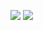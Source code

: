 ![](https://raw.githubusercontent.com/knewest/github-stats/master/generated/overview.svg#gh-dark-mode-only)
![](https://raw.githubusercontent.com/knewest/github-stats/master/generated/languages.svg#gh-dark-mode-only)
